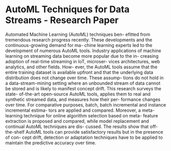# AutoML Techniques for Data Streams - Research Paper

Automated Machine Learning (AutoML) techniques ben- efitted from tremendous research progress recently. These developments and the continuous-growing demand for ma- chine learning experts led to the development of numerous AutoML tools. Industry applications of machine learning on streaming data become more popular due to the in- creasing adoption of real-time streaming in IoT, microser- vices architectures, web analytics, and other fields. How- ever, the AutoML tools assume that the entire training dataset is available upfront and that the underlying data distribution does not change over time. These assump- tions do not hold in a data-stream-mining setting where an unbounded stream of data cannot be stored and is likely to manifest concept drift. This research surveys the state- of-the-art open-source AutoML tools, applies them to real and synthetic streamed data, and measures how their per- formance changes over time. For comparative purposes, batch, batch incremental and instance incremental estima- tors are applied and compared. Moreover, a meta-learning technique for online algorithm selection based on meta- feature extraction is proposed and compared, while model replacement and continual AutoML techniques are dis- cussed. The results show that off-the-shelf AutoML tools can provide satisfactory results but in the presence of con- cept drift, detection or adaptation techniques have to be applied to maintain the predictive accuracy over time.
